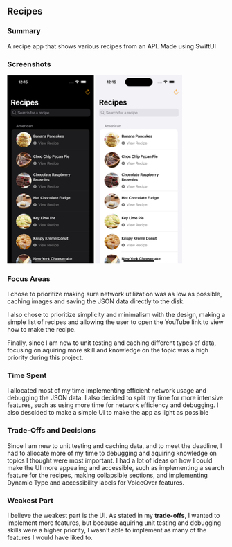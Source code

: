## Recipes
### Summary
A recipe app that shows various recipes from an API. Made using SwiftUI

### Screenshots
<img src= "./Screenshots and Media/Recipes-Dark.png" alt= "App Screenshot" width="200"> <img src= "./Screenshots and Media/Recipes-Light.png" alt="App Screenshot" width="200">

### Focus Areas
I chose to prioritize making sure network utilization was as low as possible, caching images and saving the JSON data directly to the disk.

I also chose to prioritize simplicity and minimalism with the design, making a simple list of recipes and allowing the user to open the YouTube link to view how to make the recipe.

Finally, since I am new to unit testing and caching different types of data, focusing on aquiring more skill and knowledge on the topic was a high priority during this project.

### Time Spent
I allocated most of my time implementing efficient network usage and debugging the JSON data. I also decided to split my time for more intensive features, such as using more time for network efficiency and debugging. I also descided to make a simple UI to make the app as light as possible

### Trade-Offs and Decisions
Since I am new to unit testing and caching data, and to meet the deadline, I had to allocate more of my time to debugging and aquiring knowledge on topics I thought were most important. I had a lot of ideas on how I could make the UI more appealing and accessible, such as implementing a search feature for the recipes, making collapsible sections, and implementing Dynamic Type and accessibility labels for VoiceOver features.

### Weakest Part
I believe the weakest part is the UI. As stated in my **trade-offs**, I wanted to implement more features, but because aquiring unit testing and debugging skills were a higher priority, I wasn't able to implement as many of the features I would have liked to.
